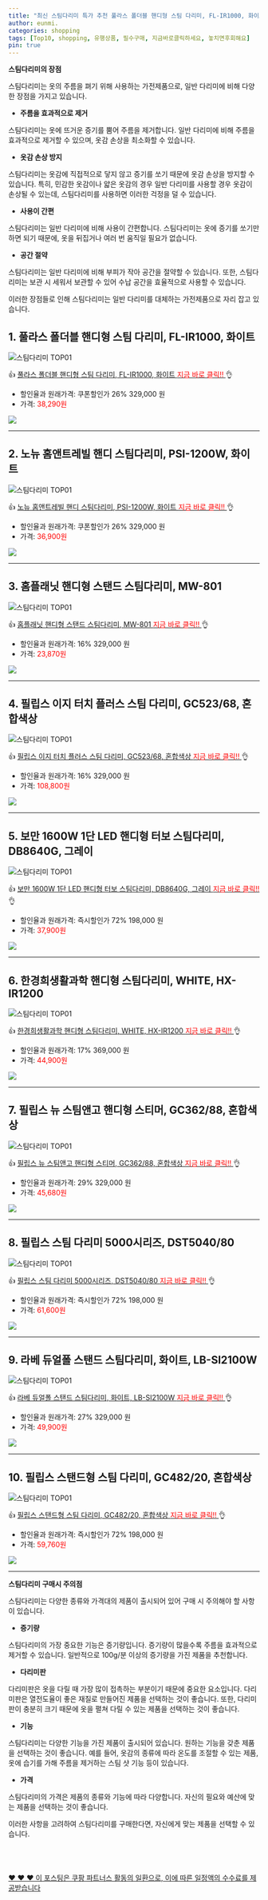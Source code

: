 ```yaml
---
title: "최신 스팀다리미 특가 추천 풀라스 폴더블 핸디형 스팀 다리미, FL-IR1000, 화이트 비교 장점"
author: eunmi.
categories: shopping
tags: [Top10, shopping, 유행상품, 필수구매, 지금바로클릭하세요, 놓치면후회해요]
pin: true
---
```

**스팀다리미의 장점**

스팀다리미는 옷의 주름을 펴기 위해 사용하는 가전제품으로, 일반 다리미에 비해 다양한 장점을 가지고 있습니다.

* **주름을 효과적으로 제거**

스팀다리미는 옷에 뜨거운 증기를 뿜어 주름을 제거합니다. 일반 다리미에 비해 주름을 효과적으로 제거할 수 있으며, 옷감 손상을 최소화할 수 있습니다.

* **옷감 손상 방지**

스팀다리미는 옷감에 직접적으로 닿지 않고 증기를 쏘기 때문에 옷감 손상을 방지할 수 있습니다. 특히, 민감한 옷감이나 얇은 옷감의 경우 일반 다리미를 사용할 경우 옷감이 손상될 수 있는데, 스팀다리미를 사용하면 이러한 걱정을 덜 수 있습니다.

* **사용이 간편**

스팀다리미는 일반 다리미에 비해 사용이 간편합니다. 스팀다리미는 옷에 증기를 쏘기만 하면 되기 때문에, 옷을 뒤집거나 여러 번 움직일 필요가 없습니다.

* **공간 절약**

스팀다리미는 일반 다리미에 비해 부피가 작아 공간을 절약할 수 있습니다. 또한, 스팀다리미는 보관 시 세워서 보관할 수 있어 수납 공간을 효율적으로 사용할 수 있습니다.

이러한 장점들로 인해 스팀다리미는 일반 다리미를 대체하는 가전제품으로 자리 잡고 있습니다.

   

## 1. 풀라스 폴더블 핸디형 스팀 다리미, FL-IR1000, 화이트

![스팀다리미 TOP01](https://thumbnail6.coupangcdn.com/thumbnails/remote/230x230ex/image/vendor_inventory/e771/5b72c882e58d91f4e59ba44159cd761064dee1cc63f09d8a023fa856fbca.jpg)


👍 [풀라스 폴더블 핸디형 스팀 다리미, FL-IR1000, 화이트 <font color=red> 지금 바로 클릭!! </font> ](https://link.coupang.com/re/AFFSDP?lptag=AF3617701&subid=GithubCoopas&pageKey=6723836766&traceid=V0-153&itemId=15644742648&vendorItemId=83139982036) 👌 


- 할인율과 원래가격: 쿠폰할인가 26%  329,000   원
- 가격: <span style='color:red'>38,290원</span>

[![](/discount_price.png)](https://link.coupang.com/re/AFFSDP?lptag=AF3617701&subid=GithubCoopas&pageKey=6723836766&traceid=V0-153&itemId=15644742648&vendorItemId=83139982036)

---


   

## 2. 노뉴 홈앤트레빌 핸디 스팀다리미, PSI-1200W, 화이트

![스팀다리미 TOP01](https://thumbnail9.coupangcdn.com/thumbnails/remote/230x230ex/image/retail/images/2023/10/12/10/0/4ee37f37-64ce-420c-be33-88870001aab6.jpg)


👍 [노뉴 홈앤트레빌 핸디 스팀다리미, PSI-1200W, 화이트 <font color=red> 지금 바로 클릭!! </font> ](https://link.coupang.com/re/AFFSDP?lptag=AF3617701&subid=GithubCoopas&pageKey=7647792255&traceid=V0-153&itemId=20340563729&vendorItemId=87425391139) 👌 


- 할인율과 원래가격: 쿠폰할인가 26%  329,000   원
- 가격: <span style='color:red'>36,900원</span>

[![](/discount_price.png)](https://link.coupang.com/re/AFFSDP?lptag=AF3617701&subid=GithubCoopas&pageKey=7647792255&traceid=V0-153&itemId=20340563729&vendorItemId=87425391139)

---


   

## 3. 홈플래닛 핸디형 스탠드 스팀다리미, MW-801

![스팀다리미 TOP01](https://thumbnail6.coupangcdn.com/thumbnails/remote/230x230ex/image/retail/images/1055979437804-e0f401c0-510a-4275-bcc1-50b41e7c039c.jpg)


👍 [홈플래닛 핸디형 스탠드 스팀다리미, MW-801 <font color=red> 지금 바로 클릭!! </font> ](https://link.coupang.com/re/AFFSDP?lptag=AF3617701&subid=GithubCoopas&pageKey=310080038&traceid=V0-153&itemId=977484067&vendorItemId=5392665218) 👌 


- 할인율과 원래가격: 16%  329,000   원
- 가격: <span style='color:red'>23,870원</span>

[![](/discount_price.png)](https://link.coupang.com/re/AFFSDP?lptag=AF3617701&subid=GithubCoopas&pageKey=310080038&traceid=V0-153&itemId=977484067&vendorItemId=5392665218)

---


   

## 4. 필립스 이지 터치 플러스 스팀 다리미, GC523/68, 혼합색상

![스팀다리미 TOP01](https://thumbnail9.coupangcdn.com/thumbnails/remote/230x230ex/image/retail/images/2414688473704047-941c67e0-9b0a-4ed7-8dac-88b2763fa117.jpg)


👍 [필립스 이지 터치 플러스 스팀 다리미, GC523/68, 혼합색상 <font color=red> 지금 바로 클릭!! </font> ](https://link.coupang.com/re/AFFSDP?lptag=AF3617701&subid=GithubCoopas&pageKey=1326130993&traceid=V0-153&itemId=2348810610&vendorItemId=70345329130) 👌 


- 할인율과 원래가격: 16%  329,000   원
- 가격: <span style='color:red'>108,800원</span>

[![](/discount_price.png)](https://link.coupang.com/re/AFFSDP?lptag=AF3617701&subid=GithubCoopas&pageKey=1326130993&traceid=V0-153&itemId=2348810610&vendorItemId=70345329130)

---


   

## 5. 보만 1600W 1단 LED 핸디형 터보 스팀다리미, DB8640G, 그레이

![스팀다리미 TOP01](https://thumbnail7.coupangcdn.com/thumbnails/remote/230x230ex/image/retail/images/629150442882646-c7c0ebb0-54e8-4959-b89a-29abdf807259.jpg)


👍 [보만 1600W 1단 LED 핸디형 터보 스팀다리미, DB8640G, 그레이 <font color=red> 지금 바로 클릭!! </font> ](https://link.coupang.com/re/AFFSDP?lptag=AF3617701&subid=GithubCoopas&pageKey=1984924717&traceid=V0-153&itemId=3377763950&vendorItemId=71364447268) 👌 


- 할인율과 원래가격: 즉시할인가 72%  198,000   원
- 가격: <span style='color:red'>37,900원</span>

[![](/discount_price.png)](https://link.coupang.com/re/AFFSDP?lptag=AF3617701&subid=GithubCoopas&pageKey=1984924717&traceid=V0-153&itemId=3377763950&vendorItemId=71364447268)

---


   

## 6. 한경희생활과학 핸디형 스팀다리미, WHITE, HX-IR1200

![스팀다리미 TOP01](https://thumbnail7.coupangcdn.com/thumbnails/remote/230x230ex/image/retail/images/1323249400965389-e233789c-e8cc-424e-8d48-a20f03de6e4c.jpg)


👍 [한경희생활과학 핸디형 스팀다리미, WHITE, HX-IR1200 <font color=red> 지금 바로 클릭!! </font> ](https://link.coupang.com/re/AFFSDP?lptag=AF3617701&subid=GithubCoopas&pageKey=5202263839&traceid=V0-153&itemId=7253157871&vendorItemId=74544588364) 👌 


- 할인율과 원래가격: 17%  369,000   원
- 가격: <span style='color:red'>44,900원</span>

[![](/discount_price.png)](https://link.coupang.com/re/AFFSDP?lptag=AF3617701&subid=GithubCoopas&pageKey=5202263839&traceid=V0-153&itemId=7253157871&vendorItemId=74544588364)

---


   

## 7. 필립스 뉴 스팀앤고 핸디형 스티머, GC362/88, 혼합색상

![스팀다리미 TOP01](https://thumbnail6.coupangcdn.com/thumbnails/remote/230x230ex/image/retail/images/114519512513820-8e7b02b1-9890-4d74-9d05-bb7063450429.jpg)


👍 [필립스 뉴 스팀앤고 핸디형 스티머, GC362/88, 혼합색상 <font color=red> 지금 바로 클릭!! </font> ](https://link.coupang.com/re/AFFSDP?lptag=AF3617701&subid=GithubCoopas&pageKey=105193577&traceid=V0-153&itemId=318863816&vendorItemId=3782365703) 👌 


- 할인율과 원래가격: 29%  329,000   원
- 가격: <span style='color:red'>45,680원</span>

[![](/discount_price.png)](https://link.coupang.com/re/AFFSDP?lptag=AF3617701&subid=GithubCoopas&pageKey=105193577&traceid=V0-153&itemId=318863816&vendorItemId=3782365703)

---


   

## 8. 필립스 스팀 다리미 5000시리즈, DST5040/80

![스팀다리미 TOP01](https://thumbnail7.coupangcdn.com/thumbnails/remote/230x230ex/image/retail/images/1237187685480880-b707c146-2530-4ebb-a606-652e7bd446d6.jpg)


👍 [필립스 스팀 다리미 5000시리즈, DST5040/80 <font color=red> 지금 바로 클릭!! </font> ](https://link.coupang.com/re/AFFSDP?lptag=AF3617701&subid=GithubCoopas&pageKey=6147250608&traceid=V0-153&itemId=11838814845&vendorItemId=79112171020) 👌 


- 할인율과 원래가격: 즉시할인가 72%  198,000   원
- 가격: <span style='color:red'>61,600원</span>

[![](/discount_price.png)](https://link.coupang.com/re/AFFSDP?lptag=AF3617701&subid=GithubCoopas&pageKey=6147250608&traceid=V0-153&itemId=11838814845&vendorItemId=79112171020)

---


   

## 9. 라베 듀얼폴 스탠드 스팀다리미, 화이트, LB-SI2100W

![스팀다리미 TOP01](https://thumbnail6.coupangcdn.com/thumbnails/remote/230x230ex/image/rs_quotation_api/nrl1xhlw/fe8a81f460764b22a0a4b043207e6646.jpg)


👍 [라베 듀얼폴 스탠드 스팀다리미, 화이트, LB-SI2100W <font color=red> 지금 바로 클릭!! </font> ](https://link.coupang.com/re/AFFSDP?lptag=AF3617701&subid=GithubCoopas&pageKey=6552577040&traceid=V0-153&itemId=14634577057&vendorItemId=81876111714) 👌 


- 할인율과 원래가격: 27%  329,000   원
- 가격: <span style='color:red'>49,900원</span>

[![](/discount_price.png)](https://link.coupang.com/re/AFFSDP?lptag=AF3617701&subid=GithubCoopas&pageKey=6552577040&traceid=V0-153&itemId=14634577057&vendorItemId=81876111714)

---


   

## 10. 필립스 스탠드형 스팀 다리미, GC482/20, 혼합색상

![스팀다리미 TOP01](https://thumbnail10.coupangcdn.com/thumbnails/remote/230x230ex/image/retail/images/2023/04/24/10/6/33585a92-5665-478b-8be7-437b7507b385.jpg)


👍 [필립스 스탠드형 스팀 다리미, GC482/20, 혼합색상 <font color=red> 지금 바로 클릭!! </font> ](https://link.coupang.com/re/AFFSDP?lptag=AF3617701&subid=GithubCoopas&pageKey=7289700657&traceid=V0-153&itemId=18628800508&vendorItemId=85764142517) 👌 


- 할인율과 원래가격: 즉시할인가 72%  198,000   원
- 가격: <span style='color:red'>59,760원</span>

[![](/discount_price.png)](https://link.coupang.com/re/AFFSDP?lptag=AF3617701&subid=GithubCoopas&pageKey=7289700657&traceid=V0-153&itemId=18628800508&vendorItemId=85764142517)

---
**스팀다리미 구매시 주의점**

스팀다리미는 다양한 종류와 가격대의 제품이 출시되어 있어 구매 시 주의해야 할 사항이 있습니다.

* **증기량**

스팀다리미의 가장 중요한 기능은 증기량입니다. 증기량이 많을수록 주름을 효과적으로 제거할 수 있습니다. 일반적으로 100g/분 이상의 증기량을 가진 제품을 추천합니다.

* **다리미판**

다리미판은 옷을 다릴 때 가장 많이 접촉하는 부분이기 때문에 중요한 요소입니다. 다리미판은 열전도율이 좋은 재질로 만들어진 제품을 선택하는 것이 좋습니다. 또한, 다리미판이 충분히 크기 때문에 옷을 펼쳐 다릴 수 있는 제품을 선택하는 것이 좋습니다.

* **기능**

스팀다리미는 다양한 기능을 가진 제품이 출시되어 있습니다. 원하는 기능을 갖춘 제품을 선택하는 것이 좋습니다. 예를 들어, 옷감의 종류에 따라 온도를 조절할 수 있는 제품, 옷에 습기를 가해 주름을 제거하는 스팀 샷 기능 등이 있습니다.

* **가격**

스팀다리미의 가격은 제품의 종류와 기능에 따라 다양합니다. 자신의 필요와 예산에 맞는 제품을 선택하는 것이 좋습니다.

이러한 사항을 고려하여 스팀다리미를 구매한다면, 자신에게 맞는 제품을 선택할 수 있습니다.<br><br><br><br><br> [ ❤ ❤ ❤ 이 포스팅은 쿠팡 파트너스 활동의 일환으로, 이에 따른 일정액의 수수료를 제공받습니다](https://link.coupang.com/a/bcEFyh)